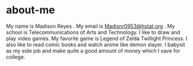 # about-me
My name is Madison Reyes .
My email is Madisnr0953@hstat.org .
My school is Telecommunications of Arts and Technology.
I like to draw and play video games. My favorite game is Legend of Zelda Twillight Princess. I also like to read comic books and watch anime like demon slayer.
I babysit as my side job and make quite a good amount of money which I save for college. 
